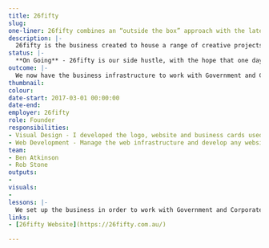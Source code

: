```yaml
---
title: 26fifty
slug:
one-liner: 26fifty combines an “outside the box” approach with the latest technology to develop creative solutions to real world problems.
description: |-
  26fifty is the business created to house a range of creative projects being undertaken by myself, Ben Atkinson and Rob Stone. We needed an umbrella for a number of projects we were working across - including Kelpie and Chickon. We have also provided our services to the [NSW Department of Primary Industry]() and the [Wiradjuri Condoblin Corporation](https://wiradjuricc.com/) to develop creative new ideas and technology.
status: |-
  **On Going** - 26fifty is our side hustle, with the hope that one day it might become our main gig.
outcome: |-
  We now have the business infrastructure to work with Government and Corporate partners in developing and delivering technology projects.
thumbnail:
colour:
date-start: 2017-03-01 00:00:00
date-end:
employer: 26fifty
role: Founder
responsibilities:
- Visual Design - I developed the logo, website and business cards used by the team as well as slide decks and stationary. This visual design extends to individual projects we're working on.
- Web Development - Manage the web infrastructure and develop any websites required. 
team:
- Ben Atkinson
- Rob Stone
outputs:
-
visuals:
-
lessons: |-
  We set up the business in order to work with Government and Corporate entities and to simplify the process for applying for funding, invoicing and working on projects. It's given us the foundational infrastructure required to run a business and collectively spread the costs of doing so.
links:
- [26fifty Website](https://26fifty.com.au/)

---
```

